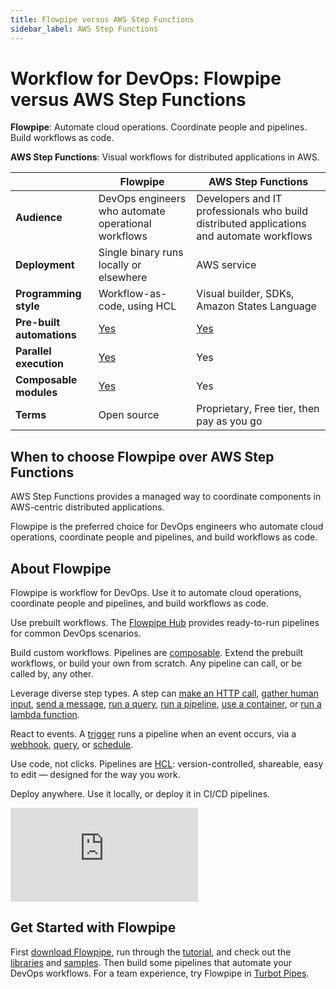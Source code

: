 ```yaml
---
title: Flowpipe versus AWS Step Functions
sidebar_label: AWS Step Functions
---
```


# Workflow for DevOps: Flowpipe versus AWS Step Functions

**Flowpipe**: Automate cloud operations. Coordinate people and pipelines. Build workflows as code.

**AWS Step Functions**: Visual workflows for distributed applications in AWS.

|                  | **Flowpipe**                                                | **AWS Step Functions**                                  |
|------------------|---------------------------------------------------------|-----------------------------------------------------|
| **Audience**     | DevOps engineers who automate operational workflows     | Developers and IT professionals who build distributed applications and automate workflows |
| **Deployment**   | Single binary runs locally or elsewhere                 | AWS service                                         |
| **Programming style** | Workflow-as-code, using HCL                         | Visual builder, SDKs, Amazon States Language       |
| **Pre-built automations** | [Yes](https://hub.powerpipe.io)                | [Yes](https://aws.amazon.com/step-functions/)      |
| **Parallel execution** | [Yes](https://flowpipe.io/docs/build/write-pipelines/iteration#for_each) | Yes                                                |
| **Composable modules** | [Yes](https://flowpipe.io/docs/build/mod-dependencies) | Yes                                                |
| **Terms**        | Open source                                             | Proprietary, Free tier, then pay as you go         |

## When to choose Flowpipe over AWS Step Functions
AWS Step Functions provides a managed way to coordinate components in AWS-centric distributed applications.

Flowpipe is the preferred choice for DevOps engineers who automate cloud operations, coordinate people and pipelines, and build workflows as code.

## About Flowpipe
Flowpipe is workflow for DevOps. Use it to automate cloud operations, coordinate people and pipelines, and build workflows as code.

Use prebuilt workflows. The [Flowpipe Hub](https://hub.flowpipe.io/) provides ready-to-run pipelines for common DevOps scenarios.

Build custom workflows. Pipelines are [composable](https://flowpipe.io/docs/build/mod-dependencies). Extend the prebuilt workflows, or build your own from scratch. Any pipeline can call, or be called by, any other.

Leverage diverse step types. A step can [make an HTTP call](https://flowpipe.io/docs/flowpipe-hcl/step/http), [gather human input](https://flowpipe.io/docs/flowpipe-hcl/step/input), [send a message](https://flowpipe.io/docs/flowpipe-hcl/step/message), [run a query](https://flowpipe.io/docs/flowpipe-hcl/step/query), [run a pipeline](https://flowpipe.io/docs/flowpipe-hcl/step/pipeline), [use a container](https://flowpipe.io/docs/flowpipe-hcl/step/container), or [run a lambda function](https://flowpipe.io/docs/flowpipe-hcl/step/function).

React to events. A [trigger](https://flowpipe.io/docs/flowpipe-hcl/trigger) runs a pipeline when an event occurs, via a [webhook](https://flowpipe.io/docs/flowpipe-hcl/trigger/http), [query](https://flowpipe.io/docs/flowpipe-hcl/trigger/query), or [schedule](https://flowpipe.io/docs/flowpipe-hcl/trigger/schedule).

Use code, not clicks. Pipelines are [HCL](https://flowpipe.io/docs/build): version-controlled, shareable, easy to edit — designed for the way you work.

Deploy anywhere. Use it locally, or deploy it in CI/CD pipelines.

<div className="flex justify-center">
<iframe
    class="youtube-video"
    src="https://flowpipe.io/videos/short_demo_loop.mp4"
    frameBorder="0"
    allow="accelerometer; autoplay; clipboard-write; encrypted-media; gyroscope; picture-in-picture; web-share"
    allowFullScreen
    title="Human interaction with Flowpipe"
>
</iframe>
</div>

## Get Started with Flowpipe
First [download Flowpipe](https://flowpipe.io/downloads), run through the [tutorial](https://flowpipe.io/docs/build), and check out the [libraries](https://hub.flowpipe.io/?type=library) and [samples](https://hub.flowpipe.io/?type=library). Then build some pipelines that automate your DevOps workflows. For a team experience, try Flowpipe in [Turbot Pipes](https://turbot.com/pipes).
